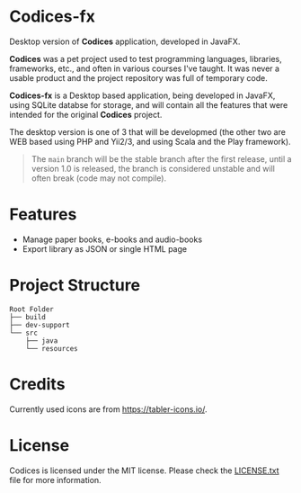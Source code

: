 # Codices-fx

Desktop version of **Codices** application, developed in JavaFX.

**Codices** was a pet project used to test programming languages, libraries, frameworks, etc., and often
in various courses I've taught. It was never a usable product and the project repository was full of 
temporary code.

**Codices-fx** is a Desktop based application, being developed in JavaFX, using SQLite databse for storage, 
and will contain all the features that were intended for the original **Codices** project.

The desktop version is one of 3 that will be developmed (the other two are WEB based using PHP and Yii2/3, 
and using Scala and the Play framework).

> The ```main``` branch will be the stable branch after the first release, until a version 1.0 is released, 
> the branch is considered unstable and will often break (code may not compile).

# Features

* Manage paper books, e-books and audio-books
* Export library as JSON or single HTML page

# Project Structure

```
Root Folder
├── build
├── dev-support
└── src
    ├── java
    └── resources
```

# Credits

Currently used icons are from https://tabler-icons.io/.

# License

Codices is licensed under the MIT license. Please check the
[LICENSE.txt](https://raw.githubusercontent.com/Knitter/codices-fx/main/LICENSE) file for more information.
